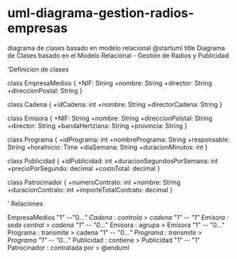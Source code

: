 # uml-diagrama-gestion-radios-empresas
diagrama de clases basado en modelo relacional 
@startuml
title Diagrama de Clases basado en el Modelo Relacional - Gestión de Radios y Publicidad

'Definicion de clases

class EmpresaMedios {
   +NIF: String
   +nombre: String
   +director: String
   +direccionPostal: String
}

class Cadena {
  +idCadena: int
  +nombre: String
  +directorCadena: String
}

class Emisora  {
   +NIF: String
   +nombre: String
   +direccionPolstal: String
   +director: String
   +bandaHertziana: String
   +provincia: String
}

class Programa {
  +idPrograma: int
  +nombrePrograma: String
  +responsable: String
  +horaInicio: Time
  +diaSemana: String
  +duracionMinutos: int
}

class Publicidad {
  +idPublicidad: int
  +duracionSegundosPorSemana: int
  +precioPorSegundo: decimal
  +costoTotal: decimal
}

class Patrocinador {
  +numeroContrato: int
  +nombre: String
  +duracionContrato: int
  +importeTotalContrato: decimal
}

' Relaciones

EmpresaMedios "1" --"0...*" Cadena : controla >
cadena "1" -- "1" Emisora : sede central >
cadena "1" -- "0...*" Emisora : agrupa >
Emisora "1" -- "0..." Programa : transmite >
cadena "1" -- "0...*" Programa : transmite >
Programa "1" -- "0...*" Publicidad : contiene >
Publicidad "1" -- "1" Patrocinador : contratada por >
@enduml
